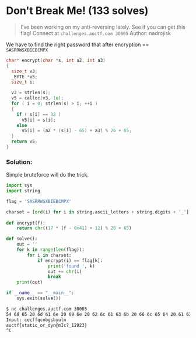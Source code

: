 # Don't Break Me! (133 solves)

> I've been working on my anti-reversing lately. See if you can get this flag! Connect at `challenges.auctf.com 30005` Author: nadrojisk



We have to find the right password that after encryption == `SASRRWSXBIEBCMPX`

```c++
char* encrypt(char *s, int a2, int a3)
{
  size_t v3;
  _BYTE *v5; 
  size_t i;

  v3 = strlen(s);
  v5 = calloc(v3, 1u);
  for ( i = 0; strlen(s) > i; ++i )
  {
    if ( s[i] == 32 )
      v5[i] = s[i];
    else
      v5[i] = (a2 * (s[i] - 65) + a3) % 26 + 65;
  }
  return v5;
}
```



### Solution:

Simple bruteforce will do the trick.

```python
import sys
import string

flag = 'SASRRWSXBIEBCMPX'

charset = [ord(i) for i in string.ascii_letters + string.digits + '_']
    
def encrypt(f):
    return chr((17 * (f - 0x41) + 12) % 26 + 65)

def solve():
    out = ''
    for k in range(len(flag)):
        for i in charset:
            if encrypt(i) == flag[k]:
                print('found ', k)
                out += chr(i)
                break
    print(out)

if __name__ == "__main__":
    sys.exit(solve())

```

```bash
$ nc challenges.auctf.com 30005
54 68 65 20 6d 61 6e 20 69 6e 20 62 6c 61 63 6b 20 66 6c 65 64 20 61 63 72 6f 73 73 20 74 68 65 20 64 65 73 65 72 74 2c 20 61 6e 64 20 74 68 65 20 67 75 6e 73 6c 69 6e 67 65 72 20 66 6f 6c 6c 6f 77 65 64 2e
Input: cecffqcnbgsbyuln
auctf{static_or_dyn@mIc?_12923}
^C
```

